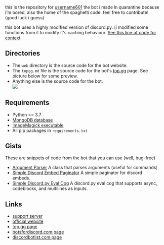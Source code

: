 this is the repository for [username601](https://top.gg/bot/696973408000409626) the bot i made in quarantine because i'm bored, also the home of the spaghetti code.
feel free to contribute! (good luck i guess)

this bot uses a highly modified version of discord.py. (i modified some functions from it to modify it's caching behaviour. [See this line of code for context](https://github.com/null8626/username601/blob/master/framework/__init__.py#L53)

## Directories
- The `web` directory is the source code for the bot website.
- The `topgg.md` file is the source code for the bot's [top.gg](https://top.gg/) page. See picture below for some preview.
- Anything else is the source code for the bot.<br>
<img src="https://removed.is-inside.me/sLAMnLfS.png"></img>

## Requirements
- Python >= 3.7
- [MongoDB database](https://mongodb.com)
- [ImageMagick executable](https://www.imagemagick.org/)
- All pip packages in `requirements.txt`

## Gists
These are snippets of code from the bot that you can use (well, bug-free)<br>
- [Argument Parser](https://gist.github.com/null8626/004372b352f106ba3a3ce8335b6e5b63) A class that parses arguments (useful for commands)
- [Simple Discord Embed Paginator](https://gist.github.com/null8626/42d29912a7177beff3b11fd652a2c931) A simple paginator for discord embeds.
- [Simple Discord.py Eval Cog](https://gist.github.com/null8626/c5796a78292b949341c98a5deaee8eda) A discord.py eval cog that supports async, codeblocks, and multilines as inputs.

## Links
- [support server](https://discord.com/HhAPkD8)
- [official website](https://601.removed.repl.co/)
- [top.gg page](https://top.gg/bot/696973408000409626)
- [botsfordiscord.com page](https://botsfordiscord.com/bot/696973408000409626)
- [discordbotlist.com page](https://discordbotlist.com/bots/username601)
